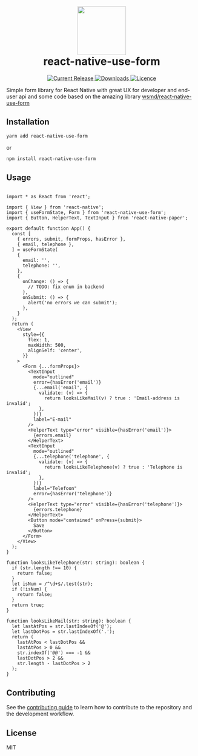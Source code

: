 
<h1 align="center">
  <img src="https://user-images.githubusercontent.com/6492229/120776507-9c7f1200-c524-11eb-905e-5ad46f2c2709.png" width="128">
  <br>
  react-native-use-form
</h1>

<p align="center">
  <a href="https://www.npmjs.com/package/react-native-use-form">
    <img src="https://img.shields.io/npm/v/react-native-use-form.svg" alt="Current Release" />
  </a>
  <a href="https://www.npmjs.com/package/react-native-use-form">
    <img src="https://badgen.net/npm/dt/react-native-use-form" alt="Downloads" />
  </a>

  <a href="https://github.com/web-ridge/react-native-use-form/blob/master/LICENSE">
    <img src="https://img.shields.io/github/license/web-ridge/react-native-use-form.svg" alt="Licence">
  </a>
</p>

Simple form library for React Native with great UX for developer and end-user api and some code based on the amazing library [wsmd/react-native-use-form](https://github.com/wsmd/react-native-use-form)

## Installation

```sh
yarn add react-native-use-form
```
or
```sh
npm install react-native-use-form
```

## Usage
```tsx

import * as React from 'react';

import { View } from 'react-native';
import { useFormState, Form } from 'react-native-use-form';
import { Button, HelperText, TextInput } from 'react-native-paper';

export default function App() {
  const [
    { errors, submit, formProps, hasError },
    { email, telephone },
  ] = useFormState(
    {
      email: '',
      telephone: '',
    },
    {
      onChange: () => {
        // TODO: fix enum in backend
      },
      onSubmit: () => {
        alert('no errors we can submit');
      },
    }
  );
  return (
    <View
      style={{
        flex: 1,
        maxWidth: 500,
        alignSelf: 'center',
      }}
    >
      <Form {...formProps}>
        <TextInput
          mode="outlined"
          error={hasError('email')}
          {...email('email', {
            validate: (v) => {
              return looksLikeMail(v) ? true : 'Email-address is invalid';
            },
          })}
          label="E-mail"
        />
        <HelperText type="error" visible={hasError('email')}>
          {errors.email}
        </HelperText>
        <TextInput
          mode="outlined"
          {...telephone('telephone', {
            validate: (v) => {
              return looksLikeTelephone(v) ? true : 'Telephone is invalid';
            },
          })}
          label="Telefoon"
          error={hasError('telephone')}
        />
        <HelperText type="error" visible={hasError('telephone')}>
          {errors.telephone}
        </HelperText>
        <Button mode="contained" onPress={submit}>
          Save
        </Button>
      </Form>
    </View>
  );
}

function looksLikeTelephone(str: string): boolean {
  if (str.length !== 10) {
    return false;
  }
  let isNum = /^\d+$/.test(str);
  if (!isNum) {
    return false;
  }
  return true;
}

function looksLikeMail(str: string): boolean {
  let lastAtPos = str.lastIndexOf('@');
  let lastDotPos = str.lastIndexOf('.');
  return (
    lastAtPos < lastDotPos &&
    lastAtPos > 0 &&
    str.indexOf('@@') === -1 &&
    lastDotPos > 2 &&
    str.length - lastDotPos > 2
  );
}

```

## Contributing

See the [contributing guide](CONTRIBUTING.md) to learn how to contribute to the repository and the development workflow.

## License

MIT
